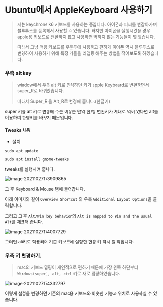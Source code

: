 # Ubuntu에서 AppleKeyboard 사용하기

> 저는  keychrone k6 키보드를 사용하는 중입니다. 아이폰과 피씨를 번갈아가며 블루투스를 등록해서 사용할 수 있습니다. 하지만 아이폰을 실행시켰을 경우 apple용 키보드로 전환하지 않고 사용하면 먹히지 않는 기능들이 몇 있습니다.
>
> 따라서 그냥 맥용 키보드를 우분투에 사용하고 편하게 아이폰 역시 블루투스로 변경하여 사용하기 위해 특정 키들을 리맵핑 해주는 방법을 적어보도록 하겠습니다.



### 우측 alt key

> window에서 우측 alt 키로 인식하던 키가 apple Keyboard로 변환하면서 super_R로 바뀌었습니다.
>
> 따라서 Super_R 을 Alt_R로 변경해 줍니다.(한글키)

super 키를 alt 키로 변경해 주는 이유는 만약 한/영 변환키가 제대로 먹혀 있다면 alt를 이용하여 한영키를 바꾸기 때문입니다.

#### Tweaks 사용

- 설치

```
sudo apt update
```



```
sudo apt install gnome-tweaks
```

tweaks를 실행시켜 줍니다.

![image-20211027173909865](/home/eisen/Documents/GitHub/TIL/OS/Linux/Ubuntu/Ubuntu_AppleKeyboard.assets/image-20211027173909865.png)



그 후 Keyboard & Mouse 탬에 들어갑니다. 

아래 이미지와 같이 ```Overview Shortcut``` 의 우측 ```Additional Layout Options```을 클릭합니다.

그리고 그 후 ```Alt/Win key behavior```의 ```Alt is mapped to Win and the usual Alt```를 체크해 줍니다. 

![image-20211027174007729](/home/eisen/Documents/GitHub/TIL/OS/Linux/Ubuntu/Ubuntu_AppleKeyboard.assets/image-20211027174007729.png)

그러면 alt키로 적용되며 기존 키보드에 설정한 한영 키 역시 잘 먹힙니다.

 

### 우측 키 변경하기.

> mac의 키보드 맵핑이 개인적으로 편하기 때문에 가장 왼쪽 하단부터 ```Windows(super), alt, ctrl``` 키로 새로 맵핑하였습니다.

![image-20211027174332797](/home/eisen/Documents/GitHub/TIL/OS/Linux/Ubuntu/Ubuntu_AppleKeyboard.assets/image-20211027174332797.png)

이렇게 설정을 변경하면 기존의 mac용 키보드와 비슷한 기능과 위치로 사용하실 수 있습니다.

